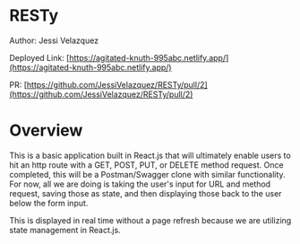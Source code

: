 # RESTy

Author: Jessi Velazquez

Deployed Link: [https://agitated-knuth-995abc.netlify.app/](https://agitated-knuth-995abc.netlify.app/)

PR: [https://github.com/JessiVelazquez/RESTy/pull/2](https://github.com/JessiVelazquez/RESTy/pull/2)

# Overview

This is a basic application built in React.js that will ultimately enable users to hit an http route with a GET, POST, PUT, or DELETE method request. Once completed, this will be a Postman/Swagger clone with similar functionality. For now, all we are doing is taking the user's input for URL and method request, saving those as state, and then displaying those back to the user below the form input.

This is displayed in real time without a page refresh because we are utilizing state management in React.js.

